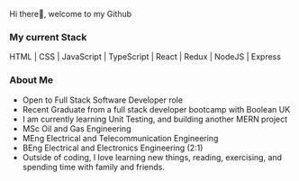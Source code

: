Hi there👋, welcome to my Github

<h3>My current Stack</h3>
HTML | CSS | JavaScript | TypeScript | React | Redux | NodeJS | Express

<h3>About Me</h3>

- Open to Full Stack Software Developer role
- Recent Graduate from a full stack developer bootcamp with Boolean UK
- I am currently learning Unit Testing, and building another MERN project
- MSc Oil and Gas Engineering
- MEng Electrical and Telecommunication Engineering
- BEng Electrical and Electronics Engineering (2:1)
- Outside of coding, I love learning new things, reading, exercising, and spending time with family and friends.
